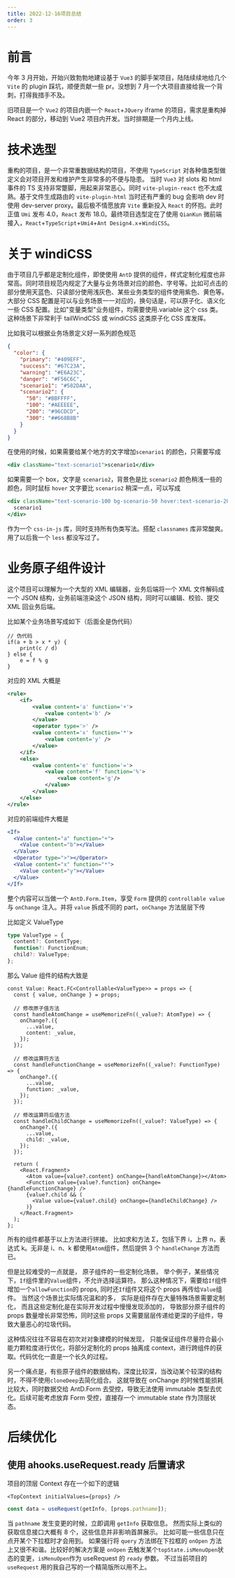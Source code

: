 ```yaml
---
title: 2022-12-16项目总结
order: 3
---
```


# 前言

今年 3 月开始，开始兴致勃勃地建设基于 `Vue3` 的脚手架项目，陆陆续续地给几个 `Vite` 的 plugin 踩坑，顺便贡献一些 pr。没想到 7 月一个大项目直接给我一个背刺，打得我措手不及。

旧项目是一个 `Vue2` 的项目内嵌一个 `React`+`JQuery` iframe 的项目，需求是重构掉 React 的部分，移动到 Vue2 项目内开发。当时排期是一个月内上线。

# 技术选型

重构的项目，是一个非常重数据结构的项目，不使用 `TypeScript` 对各种值类型做定义会对项目开发和维护产生非常多的不便与隐患。 当时 `Vue3` 对 slots 和 html 事件的 TS 支持非常蹩脚，用起来非常恶心。同时 `vite-plugin-react` 也不太成熟。基于文件生成路由的 `vite-plugin-html` 当时还有严重的 bug 会影响 dev 时使用 dev-server proxy。最后极不情愿放弃 `Vite` 重新投入 `React` 的怀抱。此时正值 `Umi` 发布 4.0，`React` 发布 18.0。最终项目选型定在了使用 `QianKun` 微前端接入，`React`+`TypeScript`+`Umi4`+`Ant Design4.x`+`WindiCSS`。

# 关于 windiCSS

由于项目几乎都是定制化组件，即使使用 `AntD` 提供的组件，样式定制化程度也非常高。同时项目规范内规定了大量与业务场景对应的颜色、字号等。比如可点击的部分使用天蓝色、只读部分使用浅灰色、某些业务类型的组件使用紫色、黄色等。大部分 CSS 配置是可以与业务场景一一对应的，换句话是，可以原子化、语义化一些 CSS 配置。比如"变量类型"业务组件，均需要使用.variable 这个 css 类。这种场景下非常利于 tailWindCSS 或 windiCSS 这类原子化 CSS 库发挥。

比如我可以根据业务场景定义好一系列颜色规范

```json
{
  "color": {
    "primary": "#409EFF",
    "success": "#67C23A",
    "warning": "#E6A23C",
    "danger": "#F56C6C",
    "scenario1": "#582DAA",
    "scenario2": {
      "50": "#BBFFFF",
      "100": "#AEEEEE",
      "200": "#96CDCD",
      "300": "##668B8B"
    }
  }
}
```

在使用的时候，如果需要给某个地方的文字增加`scenario1` 的颜色，只需要写成

```jsx
<div className="text-scenario1">scenario1</div>
```

如果需要一个 box，文字是 `scenario2`，背景色是比 `scenario2` 颜色稍浅一些的颜色，同时鼠标 `hover` 文字要比 `scenario2` 稍深一点，可以写成

```jsx
<div className="text-scenario-100 bg-scenario-50 hover:text-scenario-200">
  scenario1
</div>
```

作为一个 `css-in-js` 库，同时支持所有伪类写法。搭配 `classnames` 库非常酸爽。用了以后我一个 `less` 都没写过了。

# 业务原子组件设计

这个项目可以理解为一个大型的 XML 编辑器，业务后端将一个 XML 文件解码成一个 JSON 结构，业务前端渲染这个 JSON 结构，同时可以编辑、校验、提交 XML 回业务后端。

比如某个业务场景写成如下（后面全是伪代码）

```
// 伪代码
if(a + b > x * y) {
    print(c / d)
} else {
    e = f % g
}
```

对应的 XML 大概是

```xml
<rule>
    <if>
        <value content='a' function='+'>
            <value content='b' />
        </value>
        <operator type='>' />
        <value content='x' function='*'>
            <value content='y' />
        </value>
    </if>
    <else>
        <value content='e' function='='>
            <value content='f' function='%'>
                <value content='g'/>
            </value>
        </value>
    </else>
</rule>
```

对应的前端组件大概是

```jsx
<If>
  <Value content="a" function="+">
    <Value content="b"></Value>
  </Value>
  <Operator type=">"></Operator>
  <Value content="x" function="*">
    <Value content="y"></Value>
  </Value>
</If>
```

整个内容可以当做一个 `AntD.Form.Item`，享受 `Form` 提供的 `controllable value` 与 `onChange` 注入。并将 `value` 拆成不同的 part，`onChange` 方法层层下传

比如定义 ValueType

```typescript
type ValueType = {
  content?: ContentType;
  function?: FunctionEnum;
  child?: ValueType;
};
```

那么 Value 组件的结构大致是

```tsx
const Value: React.FC<Controllable<ValueType>> = props => {
  const { value, onChange } = props;

  // 修改原子值方法
  const handleAtomChange = useMemorizeFn((_value?: AtomType) => {
    onChange?.({
      ...value,
      content: _value,
    });
  });

  // 修改运算符方法
  const handleFunctionChange = useMemorizeFn((_value?: FunctionType) => {
    onChange?.({
      ...value,
      function: _value,
    });
  });

  // 修改运算符后值方法
  const handleChildChange = useMemorizeFn((_value?: ValueType) => {
    onChange?.({
      ...value,
      child: _value,
    });
  });

  return (
    <React.Fragment>
      <Atom value={value?.content} onChange={handleAtomChange}></Atom>
      <Function value={value?.function} onChange={handleFunctionChange} />
      {value?.child && (
        <Value value={value?.child} onChange={handleChildChange} />
      )}
    </React.Fragment>
  );
};
```

所有的组件都基于以上方法进行拼接。 比如求和方法 Σ，包括下界 i，上界 n，表达式 k。无非是 i、n、k 都使用`Atom`组件，然后提供 3 个 `handleChange` 方法而已。

但是比较难受的一点就是， 原子组件的一些定制化场景。 举个例子，某些情况下，`If`组件里的`Value`组件，不允许选择运算符。 那么这种情况下，需要给`If`组件增加一个`allowFunction`的 props, 同时还`If`组件又将这个 props 再传给`Value`组件。 当然这个场景比实际情况温和的多， 实际是组件存在大量特殊场景需要定制化， 而且这些定制化是在实际开发过程中慢慢发现添加的， 导致部分原子组件的 props 数量增长非常恐怖，同时这些 props 又需要层层传递给更深的子组件，导致大量恶心的垃圾代码。

这种情况往往不容易在初次对对象建模的时候发现， 只能保证组件尽量符合最小能力颗粒度进行优化，将部分定制化的 props 抽离成 context，进行跨组件的获取。代码优化一直是一个长久的过程。

另一个痛点是，有些原子组件的数据结构，深度比较深，当改动某个较深的结构时，不得不使用`cloneDeep`去简化组合。 这就导致在 onChange 的时候性能损耗比较大，同时数据交给 AntD.Form 去受控，导致无法使用 immutable 类型去优化。后续可能考虑放弃 Form 受控，直接存一个 immutable state 作为顶层状态。

# 后续优化

## 使用 ahooks.useRequest.ready 后置请求

项目的顶层 Context 存在一个如下的逻辑

```tsx
<TopContext initialValues={props} />
```

```ts
const data = useRequest(getInfo, [props.pathname]);
```

当 `pathname` 发生变更的时候，立即调用 `getInfo` 获取信息。 然而实际上类似的获取信息接口大概有 8 个，这些信息并非影响首屏展示。 比如可能一些信息只在点开某个下拉框时才会用到。 如果强行将 `query` 方法绑在下拉框的 `onOpen` 方法上又很不和谐。比较好的解决方案是 `onOpen` 去触发某个`topState.isMenuOpen`状态的变更，`isMenuOpen`作为 useRequest 的 `ready` 参数。 不过当前项目的 `useRequest` 用的我自己写的一个精简版所以用不上。
